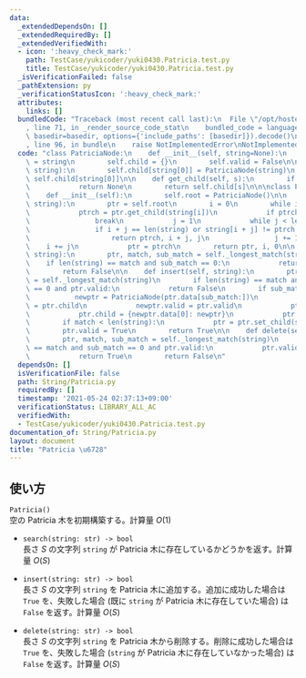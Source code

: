 ```yaml
---
data:
  _extendedDependsOn: []
  _extendedRequiredBy: []
  _extendedVerifiedWith:
  - icon: ':heavy_check_mark:'
    path: TestCase/yukicoder/yuki0430.Patricia.test.py
    title: TestCase/yukicoder/yuki0430.Patricia.test.py
  _isVerificationFailed: false
  _pathExtension: py
  _verificationStatusIcon: ':heavy_check_mark:'
  attributes:
    links: []
  bundledCode: "Traceback (most recent call last):\n  File \"/opt/hostedtoolcache/Python/3.10.4/x64/lib/python3.10/site-packages/onlinejudge_verify/documentation/build.py\"\
    , line 71, in _render_source_code_stat\n    bundled_code = language.bundle(stat.path,\
    \ basedir=basedir, options={'include_paths': [basedir]}).decode()\n  File \"/opt/hostedtoolcache/Python/3.10.4/x64/lib/python3.10/site-packages/onlinejudge_verify/languages/python.py\"\
    , line 96, in bundle\n    raise NotImplementedError\nNotImplementedError\n"
  code: "class PatriciaNode:\n    def __init__(self, string=None):\n        self.data\
    \ = string\n        self.child = {}\n        self.valid = False\n\n    def set_child(self,\
    \ string):\n        self.child[string[0]] = PatriciaNode(string)\n        return\
    \ self.child[string[0]]\n\n    def get_child(self, s):\n        if s not in self.child:\n\
    \            return None\n        return self.child[s]\n\n\nclass Patricia:\n\
    \    def __init__(self):\n        self.root = PatriciaNode()\n\n    def _longest_match(self,\
    \ string):\n        ptr = self.root\n        i = 0\n        while i < len(string):\n\
    \            ptrch = ptr.get_child(string[i])\n            if ptrch is None:\n\
    \                break\n            j = 1\n            while j < len(ptrch .data):\n\
    \                if i + j == len(string) or string[i + j] != ptrch.data[j]:\n\
    \                    return ptrch, i + j, j\n                j += 1\n        \
    \    i += j\n            ptr = ptrch\n        return ptr, i, 0\n\n    def search(self,\
    \ string):\n        ptr, match, sub_match = self._longest_match(string)\n    \
    \    if len(string) == match and sub_match == 0:\n            return ptr.valid\n\
    \        return False\n\n    def insert(self, string):\n        ptr, match, sub_match\
    \ = self._longest_match(string)\n        if len(string) == match and sub_match\
    \ == 0 and ptr.valid:\n            return False\n        if sub_match > 0:\n \
    \           newptr = PatriciaNode(ptr.data[sub_match:])\n            newptr.child\
    \ = ptr.child\n            newptr.valid = ptr.valid\n            ptr.data = ptr.data[:sub_match]\n\
    \            ptr.child = {newptr.data[0]: newptr}\n            ptr.valid = False\n\
    \        if match < len(string):\n            ptr = ptr.set_child(string[match:])\n\
    \        ptr.valid = True\n        return True\n\n    def delete(self, string):\n\
    \        ptr, match, sub_match = self._longest_match(string)\n        if len(string)\
    \ == match and sub_match == 0 and ptr.valid:\n            ptr.valid = False\n\
    \            return True\n        return False\n"
  dependsOn: []
  isVerificationFile: false
  path: String/Patricia.py
  requiredBy: []
  timestamp: '2021-05-24 02:37:13+09:00'
  verificationStatus: LIBRARY_ALL_AC
  verifiedWith:
  - TestCase/yukicoder/yuki0430.Patricia.test.py
documentation_of: String/Patricia.py
layout: document
title: "Patricia \u6728"
---
```


## 使い方
`Patricia()`  
空の Patricia 木を初期構築する。計算量 $O(1)$

- `search(string: str) -> bool`  
長さ $S$ の文字列 `string` が Patricia 木に存在しているかどうかを返す。計算量 $O(S)$

- `insert(string: str) -> bool`  
長さ $S$ の文字列 `string` を Patricia 木に追加する。追加に成功した場合は `True` を、失敗した場合 (既に `string` が Patricia 木に存在していた場合) は `False` を返す。計算量 $O(S)$ 

- `delete(string: str) -> bool`  
長さ $S$ の文字列 `string` を Patricia 木から削除する。削除に成功した場合は `True` を、失敗した場合 (`string` が Patricia 木に存在していなかった場合) は `False` を返す。計算量 $O(S)$
